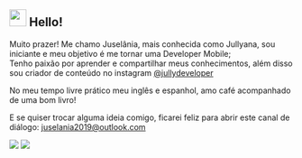 ## <img src="https://media.giphy.com/media/hvRJCLFzcasrR4ia7z/giphy.gif" width="30px"> Hello! 

Muito prazer! Me chamo Juselânia, mais conhecida como Jullyana, sou iniciante e meu objetivo é me tornar uma Developer Mobile;  
Tenho paixão por aprender e compartilhar meus conhecimentos, além disso sou criador de conteúdo no instagram [@jullydeveloper](https://www.instagram.com/jullydeveloper/) 

No meu tempo livre prático meu inglês e espanhol, amo café acompanhado de uma bom livro!

E se quiser trocar alguma ideia comigo, ficarei feliz para abrir este canal de diálogo:
juselania2019@outlook.com

 [<img src="https://img.shields.io/badge/linkedin-%230077B5.svg?&style=for-the-badge&logo=linkedin&logoColor=white" />](https://www.linkedin.com/in/jusel%C3%A2nia-silva-56a375197/) [<img src = "https://img.shields.io/badge/instagram-%23E4405F.svg?&style=for-the-badge&logo=instagram&logoColor=white">](https://www.instagram.com/jullydeveloper/) 



